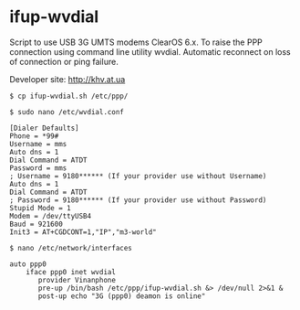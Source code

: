 ifup-wvdial
===========

Script to use USB 3G UMTS modems ClearOS 6.x.
To raise the PPP connection using command line utility wvdial.
Automatic reconnect on loss of connection or ping failure.

Developer site: http://khv.at.ua

`$ cp ifup-wvdial.sh /etc/ppp/`

`$ sudo nano /etc/wvdial.conf`
```
[Dialer Defaults]
Phone = *99#
Username = mms       
Auto dns = 1
Dial Command = ATDT
Password = mms     
; Username = 9180****** (If your provider use without Username)
Auto dns = 1
Dial Command = ATDT
; Password = 9180****** (If your provider use without Password)
Stupid Mode = 1
Modem = /dev/ttyUSB4
Baud = 921600
Init3 = AT+CGDCONT=1,"IP","m3-world"
```

`$ nano /etc/network/interfaces`
```
auto ppp0
    iface ppp0 inet wvdial
       provider Vinanphone
       pre-up /bin/bash /etc/ppp/ifup-wvdial.sh &> /dev/null 2>&1 &
       post-up echo "3G (ppp0) deamon is online"
```
